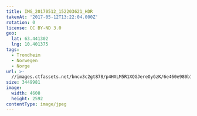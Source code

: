 ```yaml
---
title: IMG_20170512_152203621_HDR
takenAt: '2017-05-12T13:22:04.000Z'
rotation: 0
license: CC BY-ND 3.0
geo:
  lat: 63.441302
  lng: 10.401375
tags:
  - Trondheim
  - Norwegen
  - Norge
url: >-
  //images.ctfassets.net/bncv3c2gt878/p4HXLM5R1XQGJereOyGzK/6e460e980b1f824f70a7782f3f7d626f/img_20170512_152203621_hdr_33840965423_o
size: 3449981
image:
  width: 4608
  height: 2592
contentType: image/jpeg
---
```


